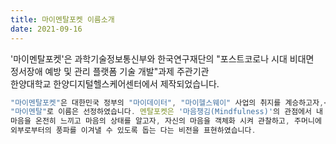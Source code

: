 ```yaml
---
title: 마이멘탈포켓 이름소개
date: 2021-09-16
---
```


'마이멘탈포켓'은 과학기술정보통신부와 한국연구재단의 "포스트코로나 시대 비대면 <br> 정서장애 예방 및 관리 플랫폼 기술 개발"과제 주관기관 <br> 한양대학교 한양디지털헬스케어센터에서 제작되었습니다.

```js
"마이멘탈포켓"은 대한민국 정부의 "마이데이터", "마이헬스웨이" 사업의 취지를 계승하고자,<br>
"마이멘탈"로 이름은 선정하였습니다. 멘탈포켓은 '마음챙김(Mindfulness)'의 관점에서 내 <br>
마음을 온전히 느끼고 마음의 상태를 알고자, 자신의 마음을 객체화 시켜 관찰하고, 주머니에 넣어 <br>
외부로부터의 풍파를 이겨낼 수 있도록 돕는 다는 비전을 표현하였습니다.
```


